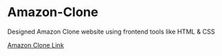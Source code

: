 # Amazon-Clone
Designed Amazon Clone website using frontend tools like HTML &amp; CSS

[Amazon Clone Link](https://rakshith2610.github.io/Amazon-Clone/)

